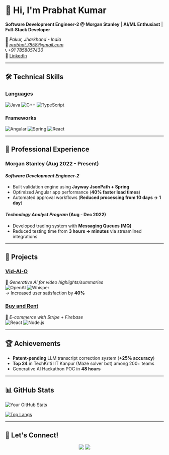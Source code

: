 
# 👋 Hi, I'm Prabhat Kumar

**Software Development Engineer-2 @ Morgan Stanley** | **AI/ML Enthusiast** | **Full-Stack Developer**

📍 *Pakur, Jharkhand - India*  
📧 *prabhat.7858@gmail.com*  
📞 *+91 7858057430*  
🔗 [LinkedIn](https://www.linkedin.com/in/prabhat-kumar-8527171b3/)

---

## 🛠️ **Technical Skills**
### Languages
![Java](https://img.shields.io/badge/Java-ED8B00?style=for-the-badge&logo=java&logoColor=white)
![C++](https://img.shields.io/badge/C++-00599C?style=for-the-badge&logo=c%2B%2B&logoColor=white)
![TypeScript](https://img.shields.io/badge/TypeScript-3178C6?style=for-the-badge&logo=typescript&logoColor=white)

### Frameworks
![Angular](https://img.shields.io/badge/Angular-DD0031?style=for-the-badge&logo=angular&logoColor=white)
![Spring](https://img.shields.io/badge/Spring-6DB33F?style=for-the-badge&logo=spring&logoColor=white)
![React](https://img.shields.io/badge/React-20232A?style=for-the-badge&logo=react&logoColor=61DAFB)

---

## 💼 **Professional Experience**
### **Morgan Stanley** (Aug 2022 - Present)
#### *Software Development Engineer-2*
- Built validation engine using **Jayway JsonPath + Spring**  
- Optimized Angular app performance (**40% faster load times**)  
- Automated approval workflows (**Reduced processing from 10 days → 1 day**)  

#### *Technology Analyst Program* (Aug - Dec 2022)
- Developed trading system with **Messaging Queues (MQ)**  
- Reduced testing time from **3 hours → minutes** via streamlined integrations  

---

## 🚀 **Projects**
### [Vid-AI-O](https://github.com/Prabhat785/Vid-AI-O)
📌 *Generative AI for video highlights/summaries*  
![OpenAI](https://img.shields.io/badge/OpenAI-412991?style=flat&logo=openai&logoColor=white) ![Whisper](https://img.shields.io/badge/Whisper-000000?style=flat&logo=openai&logoColor=white)  
→ Increased user satisfaction by **40%**

### [Buy and Rent](https://github.com/Prabhat785/Buy_And_Rent)
🛒 *E-commerce with Stripe + Firebase*  
![React](https://img.shields.io/badge/React-20232A?style=flat&logo=react&logoColor=61DAFB) ![Node.js](https://img.shields.io/badge/Node.js-339933?style=flat&logo=nodedotjs&logoColor=white)

---

## 🏆 **Achievements**
- **Patent-pending** LLM transcript correction system (**+25% accuracy**)  
- **Top 24** in TechKriti IIT Kanpur (Maze solver bot) among 200+ teams  
- Generative AI Hackathon POC in **48 hours**  

---

## 📊 **GitHub Stats**
![Your GitHub Stats](https://github-readme-stats.vercel.app/api?username=Prabhat785&show_icons=true&theme=radical)

[![Top Langs](https://github-readme-stats.vercel.app/api/top-langs/?username=Prabhat785&layout=compact&theme=radical)](https://github.com/Prabhat785)

---

## 🌟 **Let's Connect!**
<p align="center">
  <a href="https://www.linkedin.com/in/prabhat-kumar-8527171b3/"><img src="https://img.shields.io/badge/LinkedIn-0077B5?style=for-the-badge&logo=linkedin&logoColor=white"></a>
  <a href="mailto:prabhat.7858@gmail.com"><img src="https://img.shields.io/badge/Gmail-D14836?style=for-the-badge&logo=gmail&logoColor=white"></a>
</p>